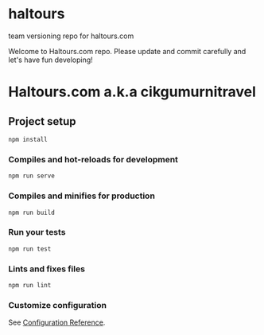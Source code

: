 # haltours
team versioning repo for haltours.com

Welcome to Haltours.com repo. Please update and commit carefully and let's have fun developing!
# Haltours.com a.k.a cikgumurnitravel

## Project setup
```
npm install
```

### Compiles and hot-reloads for development
```
npm run serve
```

### Compiles and minifies for production
```
npm run build
```

### Run your tests
```
npm run test
```

### Lints and fixes files
```
npm run lint
```

### Customize configuration
See [Configuration Reference](https://cli.vuejs.org/config/).